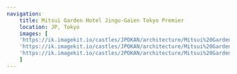 ```yaml
---
navigation:
    title: Mitsui Garden Hotel Jingu-Gaien Tokyo Premier
    location: JP, Tokyo
    images: [
    'https://ik.imagekit.io/castles/JPOKAN/architecture/Mitsui%20Garden%20Hotel/2Z7A0685.webp?updatedAt=1736780010414',
    'https://ik.imagekit.io/castles/JPOKAN/architecture/Mitsui%20Garden%20Hotel/2Z7A0729.webp?updatedAt=1736780010364',
    'https://ik.imagekit.io/castles/JPOKAN/architecture/Mitsui%20Garden%20Hotel/2Z7A0689.webp?updatedAt=1736780010368'
    ]
---
```

#
